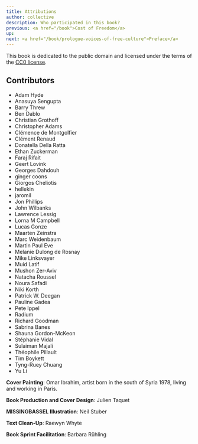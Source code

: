 ```yaml
---
title: Attributions
author: collective
description: Who participated in this book?
previous: <a href="/book">Cost of Freedom</a>
up: 
next: <a href="/book/prologue-voices-of-free-culture">Preface</a>
---
```


This book is dedicated to the public domain and licensed under the
terms of the [CC0 license](/book/appendix/cc0-license).

## Contributors

* Adam Hyde
* Anasuya Sengupta
* Barry Threw
* Ben Dablo
* Christian Grothoff
* Christopher Adams
* Clémence de Montgolfier
* Clément Renaud
* Donatella Della Ratta
* Ethan Zuckerman
* Faraj Rifait
* Geert Lovink
* Georges Dahdouh
* ginger coons
* Giorgos Cheliotis
* hellekin
* jaromil
* Jon Phillips
* John Wilbanks
* Lawrence Lessig
* Lorna M Campbell
* Lucas Gonze
* Maarten Zeinstra
* Marc Weidenbaum
* Martin Paul Eve
* Melanie Dulong de Rosnay
* Mike Linksvayer
* Muid Latif
* Mushon Zer-Aviv
* Natacha Roussel
* Noura Safadi
* Niki Korth
* Patrick W. Deegan
* Pauline Gadea
* Pete Ippel
* Radium
* Richard Goodman
* Sabrina Banes
* Shauna Gordon-McKeon
* Stéphanie Vidal
* Sulaiman Majali
* Théophile Pillault
* Tim Boykett
* Tyng-Ruey Chuang
* Yu Li

__Cover Painting__: Omar Ibrahim, artist born in the south of Syria
1978, living and working in Paris.

__Book Production and Cover Design__: Julien Taquet

__MISSINGBASSEL Illustration__: Neil Stuber

__Text Clean-Up__: Raewyn Whyte

__Book Sprint Facilitation__: Barbara Rühling
